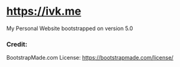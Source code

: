 # https://ivk.me
My Personal Website bootstrapped on version 5.0

### Credit:
BootstrapMade.com
License: https://bootstrapmade.com/license/